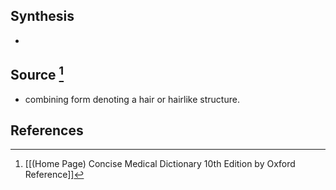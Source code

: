 ## Synthesis
- 
## Source [^1]
- combining form denoting a hair or hairlike structure.
## References

[^1]: [[(Home Page) Concise Medical Dictionary 10th Edition by Oxford Reference]]